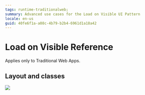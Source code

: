 ```yaml
---
tags: runtime-traditionalweb; 
summary: Advanced use cases for the Load on Visible UI Pattern
locale: en-us
guid: 40fe6f1a-a08c-4b79-b2b4-6961d1a18a42
---
```


# Load on Visible Reference

<div class="info" markdown="1">

Applies only to Traditional Web Apps.

</div>

## Layout and classes

![](<images/loadonvisible-2-diag.png>)

